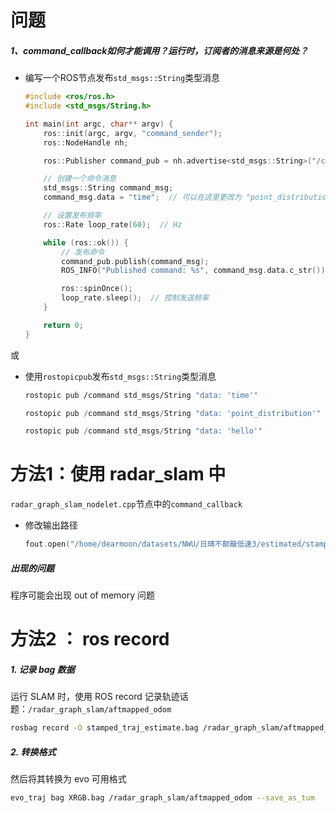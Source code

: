 # 问题

##### 1、command_callback如何才能调用？运行时，订阅者的消息来源是何处？

- 编写一个ROS节点发布`std_msgs::String`类型消息

  ```cpp
  #include <ros/ros.h>
  #include <std_msgs/String.h>
  
  int main(int argc, char** argv) {
      ros::init(argc, argv, "command_sender");
      ros::NodeHandle nh;
  
      ros::Publisher command_pub = nh.advertise<std_msgs::String>("/command", 10);
  
      // 创建一个命令消息
      std_msgs::String command_msg;
      command_msg.data = "time";  // 可以在这里更改为 "point_distribution" 或 "output_aftmapped"
  
      // 设置发布频率
      ros::Rate loop_rate(60);  // Hz
  
      while (ros::ok()) {
          // 发布命令
          command_pub.publish(command_msg);
          ROS_INFO("Published command: %s", command_msg.data.c_str());
  
          ros::spinOnce();
          loop_rate.sleep();  // 控制发送频率
      }
  
      return 0;
  }
  
  ```

或

- 使用`rostopicpub`发布`std_msgs::String`类型消息

  ```bash
  rostopic pub /command std_msgs/String "data: 'time'"
  ```

  ```cpp
  rostopic pub /command std_msgs/String "data: 'point_distribution'"
  ```

  ```cpp
  rostopic pub /command std_msgs/String "data: 'hello'"
  ```


# 方法1：使用 radar_slam 中

`radar_graph_slam_nodelet.cpp`节点中的`command_callback`

- 修改输出路径

  ```cpp
  fout.open("/home/dearmoon/datasets/NWU/日晴不颠簸低速3/estimated/stamped_pose_graph_estimate.txt", ios::out);
  ```




##### 出现的问题

程序可能会出现 out of memory 问题

# 方法2 ： ros record

##### 1. 记录 bag 数据

运行 SLAM 时，使用 ROS record 记录轨迹话题：`/radar_graph_slam/aftmapped_odom`

```bash
rosbag record -O stamped_traj_estimate.bag /radar_graph_slam/aftmapped_odom
```

##### 2. 转换格式

然后将其转换为 evo 可用格式

```bash
evo_traj bag XRGB.bag /radar_graph_slam/aftmapped_odom --save_as_tum
```

